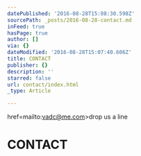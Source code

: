 ```yaml
---
datePublished: '2016-08-28T15:08:30.598Z'
sourcePath: _posts/2016-08-28-contact.md
inFeed: true
hasPage: true
author: []
via: {}
dateModified: '2016-08-28T15:07:40.606Z'
title: CONTACT
publisher: {}
description: ''
starred: false
url: contact/index.html
_type: Article

---
```

href=mailto:vadc@me.com>drop us a line

# CONTACT